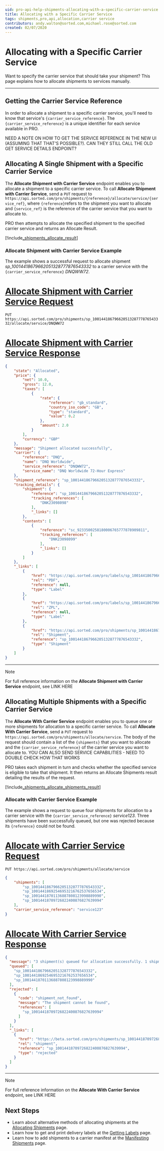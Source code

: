 ```yaml
---
uid: pro-api-help-shipments-allocating-with-a-specific-carrier-service
title: Allocating with a Specific Carrier Service
tags: shipments,pro,api,allocation,carrier service
contributors: andy.walton@sorted.com,michael.rose@sorted.com
created: 02/07/2020
---
```


# Allocating with a Specific Carrier Service

Want to specify the carrier service that should take your shipment? This page explains how to allocate shipments to services manually.

---

## Getting the Carrier Service Reference

In order to allocate a shipment to a specific carrier service, you'll need to know that service's `{carrier_service_reference}`. The `{carrier_service_reference}` is a unique identifier for each service available in PRO.

<span class="highlight">NEED A NOTE ON HOW TO GET THE SERVICE REFERENCE IN THE NEW UI (ASSUMING THAT THAT'S POSSIBLE?). CAN THEY STILL CALL THE OLD GET SERVICE DETAILS ENDPOINT?</span>

## Allocating A Single Shipment with a Specific Carrier Service

The **Allocate Shipment with Carrier Service** endpoint enables you to allocate a shipment to a specific carrier service. To call **Allocate Shipment with Carrier Service**, send a `PUT` request to `https://api.sorted.com/pro/shipments/{reference}/allocate/service/{service_ref}`, where `{reference}`refers to the shipment you want to allocate and `{service_ref}` is the reference of the carrier service that you want to allocate to.

PRO then attempts to allocate the specified shipment to the specified carrier service and returns an Allocate Result. 

[!include[_shipments_allocate_result](../includes/_shipments_allocate_result.md)]

### Allocate Shipment with Carrier Service Example

The example shows a successful request to allocate shipment _sp_10014418679662051328777876543332_ to a carrier service with the `{carrier_service_reference}` _DNQWW72_.

# [Allocate Shipment with Carrier Service Request](#tab/allocate-shipment-with-carrier-service-request)

`PUT https://api.sorted.com/pro/shipments/sp_10014418679662051328777876543332/allocate/service/DNQWW72`

# [Allocate Shipment with Carrier Service Response](#tab/allocate-shipment-with-carrier-service-response)

```json
{
    "state": "Allocated",
    "price": {
        "net": 10.0,
        "gross": 12.0,
        "taxes": [
            {
                "rate": {
                    "reference": "gb_standard",
                    "country_iso_code": "GB",
                    "type": "standard",
                    "value": 0.2
                },
                "amount": 2.0
            }
        ],
        "currency": "GBP"
    },
    "message": "Shipment allocated successfully",
    "carrier": {
        "reference": "DNQ",
        "name": "DNQ Worldwide",
        "service_reference": "DNQWW72",
        "service_name": "DNQ Worldwide 72-Hour Express"
    },
    "shipment_reference": "sp_10014418679662051328777876543332",
    "tracking_details": {
        "shipment": {
            "reference": "sp_10014418679662051328777876543332",
            "tracking_references": [
                "DNK23098098"
            ],
            "_links": []
        },
        "contents": [
            {
                "reference": "sc_9233500258180006765777878909811",
                "tracking_references": [
                    "DNK23098099"
                ],
                "_links": []
            }
        ]
    },
    "_links": [
        {
            "href": "https://api.sorted.com/pro/labels/sp_10014418679662051328777876543332/pdf",
            "rel": "PDF",
            "reference": null,
            "type": "Label"
        },
        {
            "href": "https://api.sorted.com/pro/labels/sp_10014418679662051328777876543332/zpl",
            "rel": "ZPL",
            "reference": null,
            "type": "Label"
        },
        {
            "href": "https://api.sorted.com/pro/shipments/sp_10014418679662051328777876543332",
            "rel": "Shipment",
            "reference": "sp_10014418679662051328777876543332",
            "type": "Shipment"
        }
    ]
}
```
---

> [!NOTE]
>  For full reference information on the **Allocate Shipment with Carrier Service** endpoint, see LINK HERE

## Allocating Multiple Shipments with a Specific Carrier Service

The **Allocate With Carrier Service** endpoint enables you to queue one or more shipments for allocation to a specific carrier service. To call **Allocate With Carrier Service**, send a `PUT` request to `https://api.sorted.com/pro/shipments/allocate/service`. The body of the request should contain a list of the `{shipments}` that you want to allocate and the `{carrier_service_reference}` of the carrier service you want to allocate to. <span class="highlight">YOU CAN ALSO SEND SERVICE CAPABILITIES - NEED TO DOUBLE CHECK HOW THAT WORKS</span>

PRO takes each shipment in turn and checks whether the specified service is eligible to take that shipment. It then returns an Allocate Shipments result detailing the results of the request.

[!include[_shipments_allocate_shipments_result](../includes/_shipments_allocate_shipments_result.md)]

### Allocate with Carrier Service Example

The example shows a request to queue four shipments for allocation to a carrier service with the `{carrier_service_reference}` _service123_. Three shipments have been successfully queued, but one was rejected because its `{reference}` could not be found.

# [Allocate with Carrier Service Request](#tab/allocate-with-carrier-service-request)

`PUT https://api.sorted.com/pro/shipments/allocate/service`

```json
{
    "shipments": [
        "sp_10014418679662051328777876543332",
        "sp_10014418692546953216762537656534",
        "sp_10014418701136887808123998889990",
        "sp_10014418709726822400876827639994"
    ],
    "carrier_service_reference": "service123"
}
```
# [Allocate With Carrier Service Response](#tab/allocate-with-carrier-service-response)

```json
{
  "message": "3 shipment(s) queued for allocation successfully. 1 shipment(s) rejected for allocation.",
  "queued": [
    "sp_10014418679662051328777876543332",
    "sp_10014418692546953216762537656534",
    "sp_10014418701136887808123998889990"
  ],
  "rejected": [
    {
      "code": "shipment_not_found",
      "message": "The shipment cannot be found",
      "references": [
        "sp_10014418709726822400876827639994"
      ]
    }
  ],
  "_links": [
    {
      "href": "https://beta.sorted.com/pro/shipments/sp_10014418709726822400876827639994",
      "rel": "shipment",
      "reference": "sp_10014418709726822400876827639994",
      "type": "rejected"
    }
  ]
}
```
---

> [!NOTE]
>  For full reference information on the **Allocate With Carrier Service** endpoint, see LINK HERE

## Next Steps

* Learn about alternative methods of allocating shipments at the [Allocating Shipments](/pro/api/shipments/allocating_shipments.html) page.
* Learn how to get and print delivery labels at the [Getting Labels](/pro/api/shipments/getting_shipment_labels.html) page.
* Learn how to add shipments to a carrier manifest at the [Manifesting Shipments](/pro/api/shipments/manifesting_shipments.html) page.